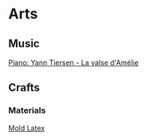 # Arts
## Music
[Piano: Yann Tiersen - La valse d'Amélie](https://www.youtube.com/watch?v=uj9BihmugmI)


## Crafts
### Materials

[Mold Latex](https://aldaxstore.com.au/p/366706/kwik-mold-latex-no72-5-litres.html)